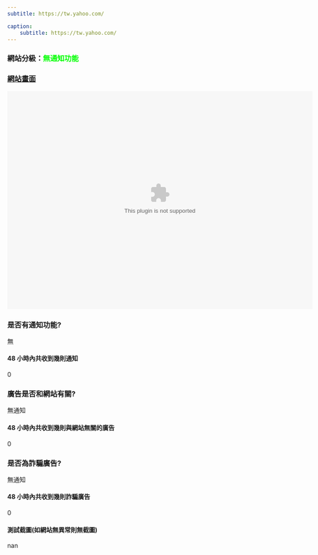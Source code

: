 ```yaml
---
subtitle: https://tw.yahoo.com/

caption:
	subtitle: https://tw.yahoo.com/
---
```


<h3>網站分級：<font color="#00FF00">無通知功能</font></h3>

### [網站畫面](https://tw.yahoo.com/)
<embed src="https://web.archive.org/web/https://tw.yahoo.com/" style="width:700px; height: 500px;">

### 是否有通知功能?
無

#### 48 小時內共收到幾則通知
0

### 廣告是否和網站有關?
無通知

#### 48 小時內共收到幾則與網站無關的廣告
0

### 是否為詐騙廣告?
無通知

#### 48 小時內共收到幾則詐騙廣告
0

#### 測試截圖(如網站無異常則無截圖)
nan

